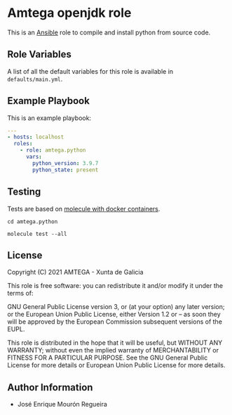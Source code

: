 # Amtega openjdk role

This is an [Ansible](http://www.ansible.com) role to compile and install python from source code.

## Role Variables

A list of all the default variables for this role is available in `defaults/main.yml`.

## Example Playbook

This is an example playbook:

``` yaml
---
- hosts: localhost
  roles:  
    - role: amtega.python
      vars:
        python_version: 3.9.7
        python_state: present
```

## Testing

Tests are based on [molecule with docker containers](https://molecule.readthedocs.io/en/latest/installation.html).

```shell
cd amtega.python

molecule test --all
```

## License

Copyright (C) 2021 AMTEGA - Xunta de Galicia

This role is free software: you can redistribute it and/or modify it under the terms of:

GNU General Public License version 3, or (at your option) any later version; or the European Union Public License, either Version 1.2 or – as soon they will be approved by the European Commission ­subsequent versions of the EUPL.

This role is distributed in the hope that it will be useful, but WITHOUT ANY WARRANTY; without even the implied warranty of MERCHANTABILITY or FITNESS FOR A PARTICULAR PURPOSE.  See the GNU General Public License for more details or European Union Public License for more details.

## Author Information

- José Enrique Mourón Regueira
